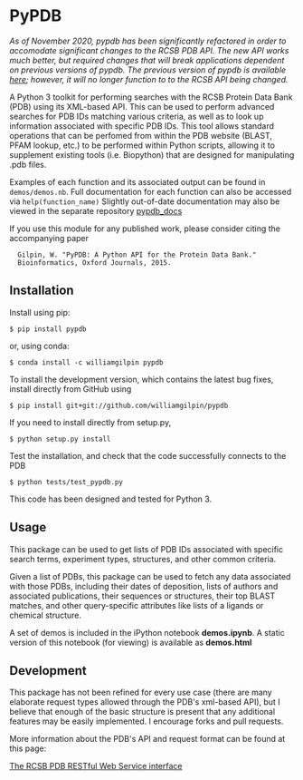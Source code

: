 # PyPDB

*As of November 2020, pypdb has been significantly refactored in order to accomodate significant changes to the RCSB PDB API. The new API works much better, but required changes that will break applications dependent on previous versions of pypdb. The previous version of pypdb is available [here](https://github.com/williamgilpin/pypdb_legacy); however, it will no longer function to to the RCSB API being changed.*

A Python 3 toolkit for performing searches with the RCSB Protein Data Bank (PDB) using its XML-based API. This can be used to perform advanced searches for PDB IDs matching various criteria, as well as to look up information associated with specific PDB IDs. This tool allows standard operations that can be perfomed from within the PDB website (BLAST, PFAM lookup, etc.) to be performed within Python scripts, allowing it to supplement existing tools (i.e. Biopython) that are designed for manipulating .pdb files.

Examples of each function and its associated output can be found in `demos/demos.nb`. Full documentation for each function can also be accessed via `help(function_name)`
Slightly out-of-date documentation may also be viewed in the separate repository [pypdb_docs](http://www.wgilpin.com/pypdb_docs/html/)

If you use this module for any published work, please consider citing the accompanying paper

      Gilpin, W. "PyPDB: A Python API for the Protein Data Bank." 
      Bioinformatics, Oxford Journals, 2015.


## Installation

Install using pip:

	$ pip install pypdb

or, using conda:

	$ conda install -c williamgilpin pypdb

To install the development version, which contains the latest bug fixes, install directly from GitHub using

   	$ pip install git+git://github.com/williamgilpin/pypdb

If you need to  install directly from setup.py,

    $ python setup.py install


Test the installation, and check that the code successfully connects to the PDB

	$ python tests/test_pypdb.py

This code has been designed and tested for Python 3.

## Usage

This package can be used to get lists of PDB IDs associated with specific search terms, experiment types, structures, and other common criteria.

Given a list of PDBs, this package can be used to fetch any data associated with those PDBs, including their dates of deposition, lists of authors and associated publications, their sequences or structures, their top BLAST matches, and other query-specific attributes like lists of a ligands or chemical structure.

A set of demos is included in the iPython notebook **demos.ipynb**. A static version of this notebook (for viewing) is available as **demos.html**

## Development

This package has not been refined for every use case (there are many elaborate request types allowed through the PDB's xml-based API), but I believe that enough of the basic structure is present that any additional features may be easily implemented. I encourage forks and pull requests.

More information about the PDB's API and request format can be found at this page:

[The RCSB PDB RESTful Web Service interface](http://www.rcsb.org/pdb/software/rest.do)


